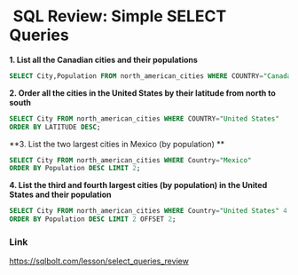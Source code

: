 #  SQL Review: Simple SELECT Queries


**1. List all the Canadian cities and their populations**

```sql
SELECT City,Population FROM north_american_cities WHERE COUNTRY="Canada";
```

**2. Order all the cities in the United States by their latitude from north to south**

```sql
SELECT City FROM north_american_cities WHERE COUNTRY="United States"
ORDER BY LATITUDE DESC;
```

**3. List the two largest cities in Mexico (by population) **

```sql
SELECT City FROM north_american_cities WHERE Country="Mexico" 
ORDER BY Population DESC LIMIT 2;
```

**4. List the third and fourth largest cities (by population) in the United States and their population**

```sql
SELECT City FROM north_american_cities WHERE Country="United States" 4
ORDER BY Population DESC LIMIT 2 OFFSET 2;
```


### Link
https://sqlbolt.com/lesson/select_queries_review